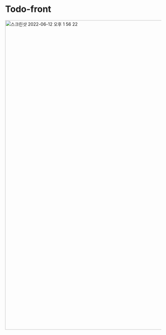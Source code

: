 # Todo-front

<img width="996" alt="스크린샷 2022-06-12 오후 1 56 22" src="https://user-images.githubusercontent.com/68986630/173215166-ed439392-15e4-4e5b-8697-cd9f4d261455.png">
